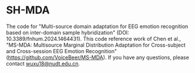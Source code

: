 # SH-MDA
The code for "Multi-source domain adaptation for EEG emotion recognition based on inter-domain sample hybridization" (DOI: 10.3389/fnhum.2024.1464431). This code reference work of Chen et al., "MS-MDA: Multisource Marginal Distribution Adaptation for Cross-subject and Cross-session EEG Emotion Recognition" (https://github.com/VoiceBeer/MS-MDA). If you have any questions, please contact wuxu18@nudt.edu.cn.
